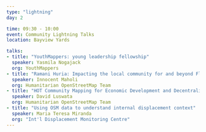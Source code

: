 ```yaml
---
type: "lightning"
day: 2

time: 09:30 - 10:00
event: Community Lightning Talks
location: Bayview Yards

talks:
- title: "YouthMappers: young leadership fellowship"
  speaker: Yasmila Nogajack
  org: YouthMappers
- title: "Ramani Huria: Impacting the local community for and beyond Flood Resilience"
  speaker: Innocent Maholi
  org: Humanitarian OpenStreetMap Team
- title: "HOT Community Mapping for Economic Development and Decentralization in Liberia"
  speaker: David Luswata
  org: Humanitarian OpenStreetMap Team
- title: "Using OSM data to understand internal displacement context"
  speaker: Maria Teresa Miranda
  org: "Int'l Displacement Monitoring Centre"
---
```

